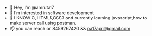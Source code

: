 - 👋 Hey, I’m @amruta17
- 👀 I’m interested in software development 
- 🌱 I KNOW C, HTML5,CSS3 and currently learning javascript,how to make server call using postman.
- 📫 you can reach on 8459267420 && pa17april@gmail.com


